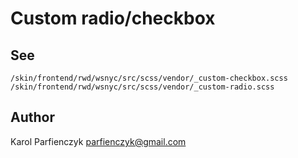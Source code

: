 Custom radio/checkbox
==================================

## See
	
	/skin/frontend/rwd/wsnyc/src/scss/vendor/_custom-checkbox.scss
	/skin/frontend/rwd/wsnyc/src/scss/vendor/_custom-radio.scss


## Author

Karol Parfienczyk <parfienczyk@gmail.com>
 
